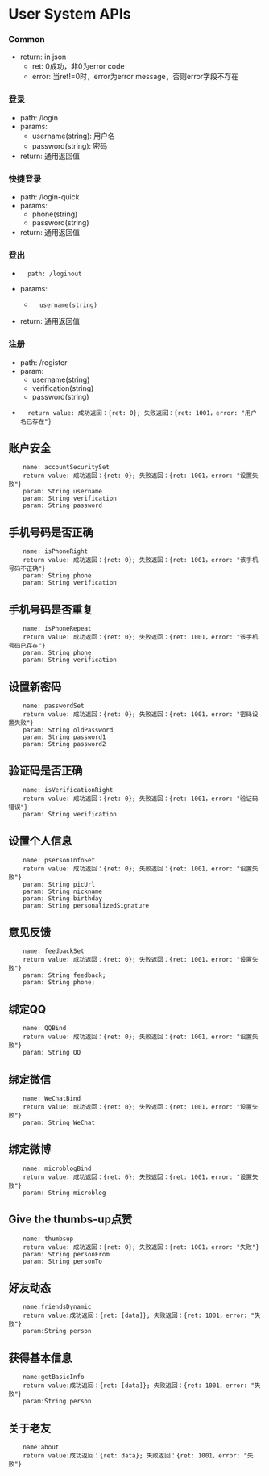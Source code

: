 User System APIs
================

###	Common
*	return: in json
	-	ret: 0成功，非0为error code
	-	error: 当ret!=0时，error为error message，否则error字段不存在
	
###	登录
*	path: /login
*	params:
	-	username(string): 用户名
	-	password(string): 密码
*	return: 通用返回值


###	快捷登录
*	path: /login-quick
*	params: 
	-	phone(string)
	-	password(string)
*	return: 通用返回值
		

###     登出
*       path: /loginout
*	params:
	-       username(string)
*	return: 通用返回值


###     注册
*	path: /register
*	param:	
	-	username(string)
	-	verification(string)
	-	password(string)
*       return value: 成功返回：{ret: 0}; 失败返回：{ret: 1001，error: "用户名已存在"}

账户安全
---
		name: accountSecuritySet
		return value: 成功返回：{ret: 0}; 失败返回：{ret: 1001，error: "设置失败"}
		param: String username
		param: String verification
		param: String password

手机号码是否正确
---
		name: isPhoneRight
		return value: 成功返回：{ret: 0}; 失败返回：{ret: 1001，error: "该手机号码不正确"}
		param: String phone
		param: String verification

手机号码是否重复
---
		name: isPhoneRepeat
		return value: 成功返回：{ret: 0}; 失败返回：{ret: 1001，error: "该手机号码已存在"}
		param: String phone
		param: String verification

设置新密码
---
		name: passwordSet
		return value: 成功返回：{ret: 0}; 失败返回：{ret: 1001，error: "密码设置失败"}
		param: String oldPassword
		param: String password1
		param: String password2

验证码是否正确
---
		name: isVerificationRight
		return value: 成功返回：{ret: 0}; 失败返回：{ret: 1001，error: "验证码错误"}
		param: String verification

设置个人信息
---
		name: psersonInfoSet
		return value: 成功返回：{ret: 0}; 失败返回：{ret: 1001，error: "设置失败"}
		param: String picUrl
		param: String nickname
		param: String birthday
		param: String personalizedSignature

意见反馈
---
		name: feedbackSet
		return value: 成功返回：{ret: 0}; 失败返回：{ret: 1001，error: "设置失败"}
		param: String feedback;
		param: String phone;

绑定QQ
---
		name: QQBind
		return value: 成功返回：{ret: 0}; 失败返回：{ret: 1001，error: "设置失败"}
		param: String QQ

绑定微信
---
		name: WeChatBind
		return value: 成功返回：{ret: 0}; 失败返回：{ret: 1001，error: "设置失败"}
		param: String WeChat

绑定微博
---
		name: microblogBind
		return value: 成功返回：{ret: 0}; 失败返回：{ret: 1001，error: "设置失败"}
		param: String microblog

Give the thumbs-up点赞
-----
		name: thumbsup
		return value: 成功返回：{ret: 0}; 失败返回：{ret: 1001，error: "失败"}
		param: String personFrom
		param: String personTo

好友动态
----
		name:friendsDynamic
		return value:成功返回：{ret: [data]}; 失败返回：{ret: 1001，error: "失败"}
		param:String person

获得基本信息
----
		name:getBasicInfo
		return value:成功返回：{ret: [data]}; 失败返回：{ret: 1001，error: "失败"}
		param:String person

关于老友
----
		name:about
		return value:成功返回：{ret: data}; 失败返回：{ret: 1001，error: "失败"}




